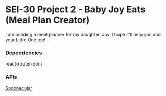 # SEI-30 Project 2 - Baby Joy Eats (Meal Plan Creator)

I am building a meal planner for my daughter, Joy. I hope it'll help you and your Little One too!

### Dependencies

react-router-dom

### APIs

[Spoonacular](https://spoonacular.com)
